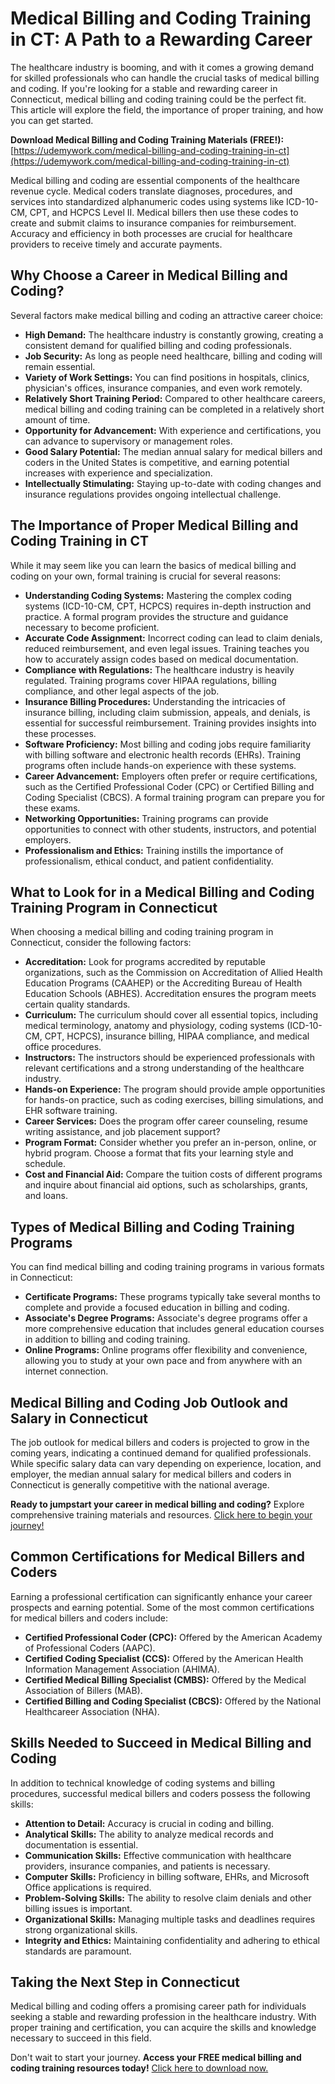 # Medical Billing and Coding Training in CT: A Path to a Rewarding Career

The healthcare industry is booming, and with it comes a growing demand for skilled professionals who can handle the crucial tasks of medical billing and coding. If you're looking for a stable and rewarding career in Connecticut, medical billing and coding training could be the perfect fit. This article will explore the field, the importance of proper training, and how you can get started.

**Download Medical Billing and Coding Training Materials (FREE!):** [https://udemywork.com/medical-billing-and-coding-training-in-ct](https://udemywork.com/medical-billing-and-coding-training-in-ct)

Medical billing and coding are essential components of the healthcare revenue cycle. Medical coders translate diagnoses, procedures, and services into standardized alphanumeric codes using systems like ICD-10-CM, CPT, and HCPCS Level II. Medical billers then use these codes to create and submit claims to insurance companies for reimbursement. Accuracy and efficiency in both processes are crucial for healthcare providers to receive timely and accurate payments.

## Why Choose a Career in Medical Billing and Coding?

Several factors make medical billing and coding an attractive career choice:

*   **High Demand:** The healthcare industry is constantly growing, creating a consistent demand for qualified billing and coding professionals.
*   **Job Security:** As long as people need healthcare, billing and coding will remain essential.
*   **Variety of Work Settings:** You can find positions in hospitals, clinics, physician's offices, insurance companies, and even work remotely.
*   **Relatively Short Training Period:** Compared to other healthcare careers, medical billing and coding training can be completed in a relatively short amount of time.
*   **Opportunity for Advancement:** With experience and certifications, you can advance to supervisory or management roles.
*   **Good Salary Potential:** The median annual salary for medical billers and coders in the United States is competitive, and earning potential increases with experience and specialization.
*   **Intellectually Stimulating:**  Staying up-to-date with coding changes and insurance regulations provides ongoing intellectual challenge.

## The Importance of Proper Medical Billing and Coding Training in CT

While it may seem like you can learn the basics of medical billing and coding on your own, formal training is crucial for several reasons:

*   **Understanding Coding Systems:** Mastering the complex coding systems (ICD-10-CM, CPT, HCPCS) requires in-depth instruction and practice. A formal program provides the structure and guidance necessary to become proficient.
*   **Accurate Code Assignment:** Incorrect coding can lead to claim denials, reduced reimbursement, and even legal issues. Training teaches you how to accurately assign codes based on medical documentation.
*   **Compliance with Regulations:** The healthcare industry is heavily regulated. Training programs cover HIPAA regulations, billing compliance, and other legal aspects of the job.
*   **Insurance Billing Procedures:** Understanding the intricacies of insurance billing, including claim submission, appeals, and denials, is essential for successful reimbursement. Training provides insights into these processes.
*   **Software Proficiency:** Most billing and coding jobs require familiarity with billing software and electronic health records (EHRs). Training programs often include hands-on experience with these systems.
*   **Career Advancement:** Employers often prefer or require certifications, such as the Certified Professional Coder (CPC) or Certified Billing and Coding Specialist (CBCS). A formal training program can prepare you for these exams.
*   **Networking Opportunities:**  Training programs can provide opportunities to connect with other students, instructors, and potential employers.
*   **Professionalism and Ethics:**  Training instills the importance of professionalism, ethical conduct, and patient confidentiality.

## What to Look for in a Medical Billing and Coding Training Program in Connecticut

When choosing a medical billing and coding training program in Connecticut, consider the following factors:

*   **Accreditation:** Look for programs accredited by reputable organizations, such as the Commission on Accreditation of Allied Health Education Programs (CAAHEP) or the Accrediting Bureau of Health Education Schools (ABHES). Accreditation ensures the program meets certain quality standards.
*   **Curriculum:** The curriculum should cover all essential topics, including medical terminology, anatomy and physiology, coding systems (ICD-10-CM, CPT, HCPCS), insurance billing, HIPAA compliance, and medical office procedures.
*   **Instructors:** The instructors should be experienced professionals with relevant certifications and a strong understanding of the healthcare industry.
*   **Hands-on Experience:** The program should provide ample opportunities for hands-on practice, such as coding exercises, billing simulations, and EHR software training.
*   **Career Services:**  Does the program offer career counseling, resume writing assistance, and job placement support?
*   **Program Format:** Consider whether you prefer an in-person, online, or hybrid program. Choose a format that fits your learning style and schedule.
*   **Cost and Financial Aid:** Compare the tuition costs of different programs and inquire about financial aid options, such as scholarships, grants, and loans.

## Types of Medical Billing and Coding Training Programs

You can find medical billing and coding training programs in various formats in Connecticut:

*   **Certificate Programs:** These programs typically take several months to complete and provide a focused education in billing and coding.
*   **Associate's Degree Programs:**  Associate's degree programs offer a more comprehensive education that includes general education courses in addition to billing and coding training.
*   **Online Programs:** Online programs offer flexibility and convenience, allowing you to study at your own pace and from anywhere with an internet connection.

## Medical Billing and Coding Job Outlook and Salary in Connecticut

The job outlook for medical billers and coders is projected to grow in the coming years, indicating a continued demand for qualified professionals. While specific salary data can vary depending on experience, location, and employer, the median annual salary for medical billers and coders in Connecticut is generally competitive with the national average.

**Ready to jumpstart your career in medical billing and coding?** Explore comprehensive training materials and resources. [Click here to begin your journey!](https://udemywork.com/medical-billing-and-coding-training-in-ct)

## Common Certifications for Medical Billers and Coders

Earning a professional certification can significantly enhance your career prospects and earning potential. Some of the most common certifications for medical billers and coders include:

*   **Certified Professional Coder (CPC):** Offered by the American Academy of Professional Coders (AAPC).
*   **Certified Coding Specialist (CCS):** Offered by the American Health Information Management Association (AHIMA).
*   **Certified Medical Billing Specialist (CMBS):** Offered by the Medical Association of Billers (MAB).
*   **Certified Billing and Coding Specialist (CBCS):** Offered by the National Healthcareer Association (NHA).

## Skills Needed to Succeed in Medical Billing and Coding

In addition to technical knowledge of coding systems and billing procedures, successful medical billers and coders possess the following skills:

*   **Attention to Detail:** Accuracy is crucial in coding and billing.
*   **Analytical Skills:**  The ability to analyze medical records and documentation is essential.
*   **Communication Skills:**  Effective communication with healthcare providers, insurance companies, and patients is necessary.
*   **Computer Skills:** Proficiency in billing software, EHRs, and Microsoft Office applications is required.
*   **Problem-Solving Skills:**  The ability to resolve claim denials and other billing issues is important.
*   **Organizational Skills:**  Managing multiple tasks and deadlines requires strong organizational skills.
*   **Integrity and Ethics:** Maintaining confidentiality and adhering to ethical standards are paramount.

## Taking the Next Step in Connecticut

Medical billing and coding offers a promising career path for individuals seeking a stable and rewarding profession in the healthcare industry. With proper training and certification, you can acquire the skills and knowledge necessary to succeed in this field.

Don't wait to start your journey. **Access your FREE medical billing and coding training resources today!** [Click here to download now.](https://udemywork.com/medical-billing-and-coding-training-in-ct)
